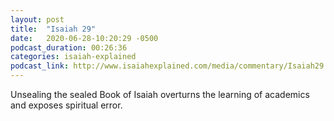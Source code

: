 ```yaml
---
layout: post
title:  "Isaiah 29"
date:   2020-06-28-10:20:29 -0500
podcast_duration: 00:26:36
categories: isaiah-explained
podcast_link: http://www.isaiahexplained.com/media/commentary/Isaiah29.mp3
---
```

Unsealing the sealed Book of Isaiah overturns the learning of academics and exposes spiritual error.
